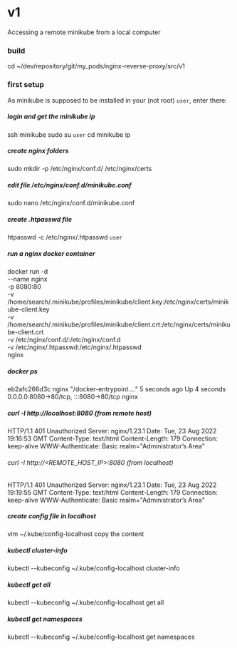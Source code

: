 # v1
Accessing a remote minikube from a local computer

### build
cd ~/dev/repository/git/my_pods/nginx-reverse-proxy/src/v1

### first setup
As minikube is supposed to be installed in your (not root) `user`, enter there:

##### login and get the minikube ip
ssh minikube
sudo su `user`
cd
minikube ip

##### create nginx folders
sudo mkdir -p /etc/nginx/conf.d/ /etc/nginx/certs

##### edit file /etc/nginx/conf.d/minikube.conf
sudo nano /etc/nginx/conf.d/minikube.conf

##### create .htpasswd file
htpasswd -c /etc/nginx/.htpasswd `user`

##### run a nginx docker container
docker run -d \
--name nginx \
-p 8080:80 \
-v /home/search/.minikube/profiles/minikube/client.key:/etc/nginx/certs/minikube-client.key \
-v /home/search/.minikube/profiles/minikube/client.crt:/etc/nginx/certs/minikube-client.crt \
-v /etc/nginx/conf.d/:/etc/nginx/conf.d \
-v /etc/nginx/.htpasswd:/etc/nginx/.htpasswd \
nginx

##### docker ps
eb2afc266d3c nginx "/docker-entrypoint.…"   5 seconds ago   Up 4 seconds   0.0.0.0:8080->80/tcp, :::8080->80/tcp   nginx

##### curl -I http://localhost:8080 (from remote host)
HTTP/1.1 401 Unauthorized
Server: nginx/1.23.1
Date: Tue, 23 Aug 2022 19:16:53 GMT
Content-Type: text/html
Content-Length: 179
Connection: keep-alive
WWW-Authenticate: Basic realm="Administrator’s Area"

###### curl -I http://<REMOTE_HOST_IP>:8080 (from localhost)
HTTP/1.1 401 Unauthorized
Server: nginx/1.23.1
Date: Tue, 23 Aug 2022 19:19:55 GMT
Content-Type: text/html
Content-Length: 179
Connection: keep-alive
WWW-Authenticate: Basic realm="Administrator’s Area"

##### create config file in localhost
vim ~/.kube/config-localhost
copy the content 

##### kubectl cluster-info
kubectl --kubeconfig ~/.kube/config-localhost cluster-info

##### kubectl get all
kubectl --kubeconfig ~/.kube/config-localhost get all

##### kubectl get namespaces
kubectl --kubeconfig ~/.kube/config-localhost get namespaces